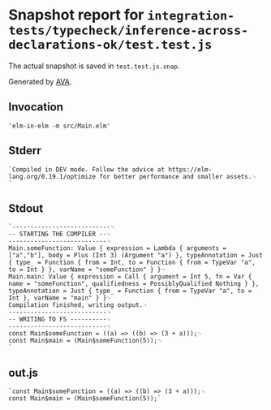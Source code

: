 # Snapshot report for `integration-tests/typecheck/inference-across-declarations-ok/test.test.js`

The actual snapshot is saved in `test.test.js.snap`.

Generated by [AVA](https://avajs.dev).

## Invocation

    'elm-in-elm -m src/Main.elm'

## Stderr

    `Compiled in DEV mode. Follow the advice at https://elm-lang.org/0.19.1/optimize for better performance and smaller assets.␊
    `

## Stdout

    `---------------------------␊
    -- STARTING THE COMPILER --␊
    ---------------------------␊
    Main.someFunction: Value { expression = Lambda { arguments = ["a","b"], body = Plus (Int 3) (Argument "a") }, typeAnnotation = Just { type_ = Function { from = Int, to = Function { from = TypeVar "a", to = Int } }, varName = "someFunction" } }␊
    Main.main: Value { expression = Call { argument = Int 5, fn = Var { name = "someFunction", qualifiedness = PossiblyQualified Nothing } }, typeAnnotation = Just { type_ = Function { from = TypeVar "a", to = Int }, varName = "main" } }␊
    Compilation finished, writing output.␊
    ---------------------------␊
    -- WRITING TO FS ----------␊
    ---------------------------␊
    const Main$someFunction = ((a) => ((b) => (3 + a)));␊
    const Main$main = (Main$someFunction(5));␊
    `

## out.js

    `const Main$someFunction = ((a) => ((b) => (3 + a)));␊
    const Main$main = (Main$someFunction(5));`
